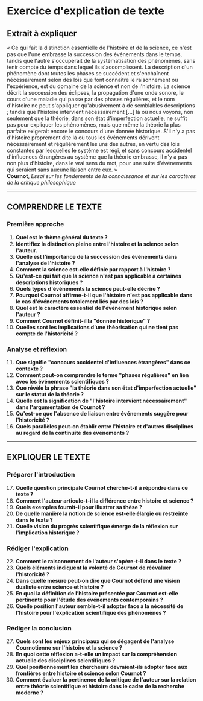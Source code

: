 # Exercice d'explication de texte

## Extrait à expliquer
« Ce qui fait la distinction essentielle de l'histoire et de la science, ce n'est pas que l'une embrasse la succession des événements dans le temps, tandis que l'autre s'occuperait de la systématisation des phénomènes, sans tenir compte du temps dans lequel ils s'accomplissent. La description d'un phénomène dont toutes les phases se succèdent et s'enchaînent nécessairement selon des lois que font connaître le raisonnement ou l'expérience, est du domaine de la science et non de l'histoire. La science décrit la succession des éclipses, la propagation d'une onde sonore, le cours d'une maladie qui passe par des phases régulières, et le nom d'histoire ne peut s'appliquer qu'abusivement à de semblables descriptions ; tandis que l'histoire intervient nécessairement […] là où nous voyons, non seulement que la théorie, dans son état d'imperfection actuelle, ne suffit pas pour expliquer les phénomènes, mais que même la théorie la plus parfaite exigerait encore le concours d'une donnée historique. S'il n'y a pas d'histoire proprement dite là où tous les événements dérivent nécessairement et régulièrement les uns des autres, en vertu des lois constantes par lesquelles le système est régi, et sans concours accidentel d'influences étrangères au système que la théorie embrasse, il n'y a pas non plus d'histoire, dans le vrai sens du mot, pour une suite d'événements qui seraient sans aucune liaison entre eux. »  
**Cournot**, *Essai sur les fondements de la connaissance et sur les caractères de la critique philosophique*

---

## COMPRENDRE LE TEXTE

### Première approche

1. **Quel est le thème général du texte ?**  
2. **Identifiez la distinction pleine entre l'histoire et la science selon l'auteur.**  
3. **Quelle est l'importance de la succession des événements dans l'analyse de l'histoire ?**  
4. **Comment la science est-elle définie par rapport à l'histoire ?**  
5. **Qu'est-ce qui fait que la science n'est pas applicable à certaines descriptions historiques ?**  
6. **Quels types d'événements la science peut-elle décrire ?**  
7. **Pourquoi Cournot affirme-t-il que l'histoire n'est pas applicable dans le cas d'événements totalement liés par des lois ?**  
8. **Quel est le caractère essentiel de l'événement historique selon l'auteur ?**  
9. **Comment Cournot définit-il la "donnée historique" ?**  
10. **Quelles sont les implications d'une théorisation qui ne tient pas compte de l'historicité ?**

### Analyse et réflexion

11. **Que signifie "concours accidentel d'influences étrangères" dans ce contexte ?**  
12. **Comment peut-on comprendre le terme "phases régulières" en lien avec les événements scientifiques ?**  
13. **Que révèle la phrase "la théorie dans son état d'imperfection actuelle" sur le statut de la théorie ?**  
14. **Quelle est la signification de "l'histoire intervient nécessairement" dans l'argumentation de Cournot ?**  
15. **Qu'est-ce que l'absence de liaison entre événements suggère pour l'historicité ?**  
16. **Quels parallèles peut-on établir entre l'histoire et d'autres disciplines au regard de la continuité des événements ?**

---

## EXPLIQUER LE TEXTE

### Préparer l'introduction

17. **Quelle question principale Cournot cherche-t-il à répondre dans ce texte ?**  
18. **Comment l'auteur articule-t-il la différence entre histoire et science ?**  
19. **Quels exemples fournit-il pour illustrer sa thèse ?**  
20. **De quelle manière la notion de science est-elle élargie ou restreinte dans le texte ?**  
21. **Quelle vision du progrès scientifique émerge de la réflexion sur l'implication historique ?**

### Rédiger l'explication

22. **Comment le raisonnement de l'auteur s'opère-t-il dans le texte ?**  
23. **Quels éléments indiquent la volonté de Cournot de réévaluer l'historicité ?**  
24. **Dans quelle mesure peut-on dire que Cournot défend une vision dualiste entre science et histoire ?**  
25. **En quoi la définition de l’histoire présentée par Cournot est-elle pertinente pour l'étude des événements contemporains ?**  
26. **Quelle position l'auteur semble-t-il adopter face à la nécessité de l'histoire pour l'explication scientifique des phénomènes ?**

### Rédiger la conclusion

27. **Quels sont les enjeux principaux qui se dégagent de l'analyse Cournotienne sur l'histoire et la science ?**  
28. **En quoi cette réflexion a-t-elle un impact sur la compréhension actuelle des disciplines scientifiques ?**  
29. **Quel positionnement les chercheurs devraient-ils adopter face aux frontières entre histoire et science selon Cournot ?**  
30. **Comment évaluer la pertinence de la critique de l'auteur sur la relation entre théorie scientifique et histoire dans le cadre de la recherche moderne ?**